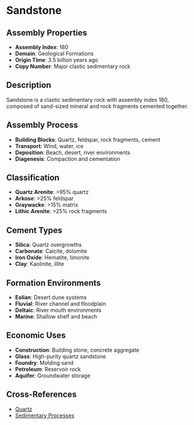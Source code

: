 # Sandstone

## Assembly Properties
- **Assembly Index**: 180
- **Domain**: Geological Formations
- **Origin Time**: 3.5 billion years ago
- **Copy Number**: Major clastic sedimentary rock

## Description

Sandstone is a clastic sedimentary rock with assembly index 180, composed of sand-sized mineral and rock fragments cemented together.

## Assembly Process
- **Building Blocks**: Quartz, feldspar, rock fragments, cement
- **Transport**: Wind, water, ice
- **Deposition**: Beach, desert, river environments
- **Diagenesis**: Compaction and cementation

## Classification
- **Quartz Arenite**: >95% quartz
- **Arkose**: >25% feldspar
- **Graywacke**: >15% matrix
- **Lithic Arenite**: >25% rock fragments

## Cement Types
- **Silica**: Quartz overgrowths
- **Carbonate**: Calcite, dolomite
- **Iron Oxide**: Hematite, limonite
- **Clay**: Kaolinite, illite

## Formation Environments
- **Eolian**: Desert dune systems
- **Fluvial**: River channel and floodplain
- **Deltaic**: River mouth environments
- **Marine**: Shallow shelf and beach

## Economic Uses
- **Construction**: Building stone, concrete aggregate
- **Glass**: High-purity quartz sandstone
- **Foundry**: Molding sand
- **Petroleum**: Reservoir rock
- **Aquifer**: Groundwater storage

## Cross-References
- [Quartz](/domains/geological/minerals/quartz.md)
- [Sedimentary Processes](/domains/geological/processes/sedimentation.md)